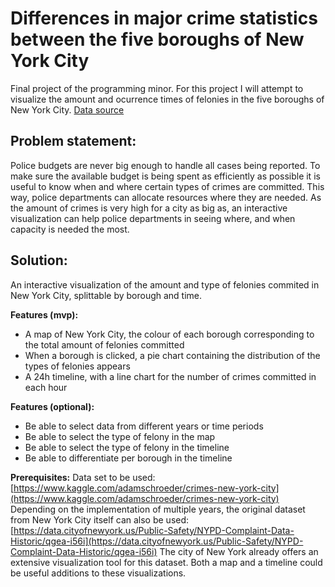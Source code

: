 Differences in major crime statistics between the five boroughs of New York City
=======
Final project of the programming minor. For this project I will attempt to visualize the amount and ocurrence times of felonies in the five boroughs of New York City. [Data source](https://www.kaggle.com/adamschroeder/crimes-new-york-city)
## Problem statement:
Police budgets are never big enough to handle all cases being reported. To make sure the available budget is being spent as efficiently as possible it is useful to know when and where certain types of crimes are committed. This way, police departments can allocate resources where they are needed. As the amount of crimes is very high for a city as big as, an interactive visualization can help police departments in seeing where, and when capacity is needed the most.

## Solution:
An interactive visualization of the amount and type of felonies commited in New York City, splittable by borough and time.

**Features (mvp):**
* A map of New York City, the colour of each borough corresponding to the total amount of felonies committed
* When a borough is clicked, a pie chart containing the distribution of the types of felonies appears
* A 24h timeline, with a line chart for the number of crimes committed in each hour

**Features (optional):**
* Be able to select data from different years or time periods
* Be able to select the type of felony in the map
* Be able to select the type of felony in the timeline
* Be able to differentiate per borough in the timeline

**Prerequisites:**
Data set to be used: [https://www.kaggle.com/adamschroeder/crimes-new-york-city](https://www.kaggle.com/adamschroeder/crimes-new-york-city)
Depending on the implementation of multiple years, the original dataset from New York City itself can also be used: [https://data.cityofnewyork.us/Public-Safety/NYPD-Complaint-Data-Historic/qgea-i56i](https://data.cityofnewyork.us/Public-Safety/NYPD-Complaint-Data-Historic/qgea-i56i)
The city of New York already offers an extensive visualization tool for this dataset. Both a map and a timeline could be useful additions to these visualizations. 
